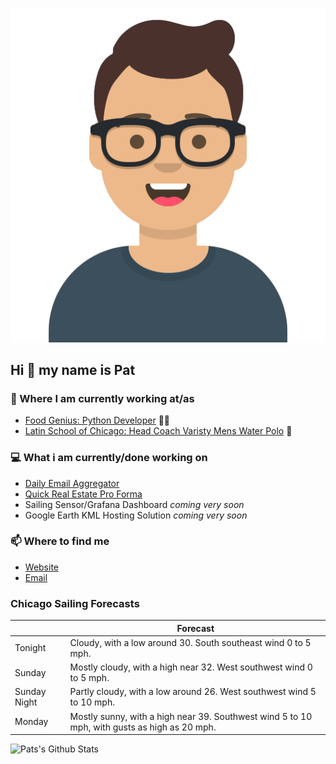 [![Social banner for p-j-falconer](https://raw.githubusercontent.com/P-J-FALCONER/P-J-FALCONER/master/assets/avataaars.svg)](https://patfalconer.com/)
## Hi :wave: my name is Pat

### 💼 Where I am currently working at/as
- [Food Genius: Python Developer](https://getfoodgenius.com/) 🍔🐍
- [Latin School of Chicago: Head Coach Varisty Mens Water Polo](https://www.latinschool.org/) 🤽


### 💻 What i am currently/done working on
 - [Daily Email Aggregator](https://github.com/P-J-FALCONER/dott_daily_mail)
 - [Quick Real Estate Pro Forma](https://github.com/P-J-FALCONER/henry)
 - Sailing Sensor/Grafana Dashboard *coming very soon*
 - Google Earth KML Hosting Solution *coming very soon*

### 📫 Where to find me
 - [Website](https://patfalconer.com/)
 - [Email](mailto:patrick.j.falconer@gmail.com)


### Chicago Sailing Forecasts
|   | Forecast  |
|---|---|
| Tonight | Cloudy, with a low around 30. South southeast wind 0 to 5 mph. |
| Sunday | Mostly cloudy, with a high near 32. West southwest wind 0 to 5 mph. |
| Sunday Night | Partly cloudy, with a low around 26. West southwest wind 5 to 10 mph. |
| Monday | Mostly sunny, with a high near 39. Southwest wind 5 to 10 mph, with gusts as high as 20 mph. |

![Pats's Github Stats](https://github-readme-stats.vercel.app/api?username=p-j-falconer&show_icons=true&theme=radical)
